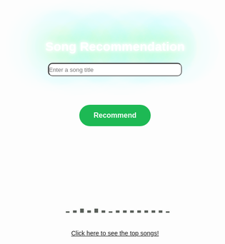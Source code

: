 <html>
<style>

  header {
      background-color: #181818;
  }  
  
</style>


<style>
@import url('https://fonts.googleapis.com/css?family=Exo:400,700');

*{
  margin: 0px;
  padding: 0px;
}

body {
  font-family: 'Exo', sans-serif;
  text-align: center;
}

h1 {
  color: #fff;
  text-shadow:
      0 0 7px #fff,
      0 0 10px #fff,
      0 0 21px #fff,
      0 0 42px rgb(107, 255, 154),
      0 0 82px rgb(107, 255, 154),
      0 0 92px rgb(107, 255, 154),
      0 0 102px rgb(107, 255, 154),
      0 0 151px rgb(107, 255, 154);  
  margin-bottom: 20px;
}

hr {
  border: 1px solid #ddd;
}

button {
  margin-bottom: 40px;
  background-color: #1DB954;
  color: #FFFFFF;
  border-radius: 30px;
  border: none;
  font-size: 16px;
  font-weight: bold;
  padding: 15px 32px;
  text-align: center;
  text-decoration: none;
  display: inline-block;
  margin: 4px 2px;
  cursor: pointer;
  transition: background-color 0.3s ease-in-out;
}

button:hover {
  background-color: #1ED760;
}

.button-rotate {
  animation: rotate 1s infinite linear;
}

@keyframes rotate {
  from {
    transform: rotate(0deg);
  }
  to {
    transform: rotate(360deg);
  }
}

input {
  margin-bottom: 60px;
  border-radius: 10px;
  width: 300px;
  height: 30px;
}

.logo-holder {
  width: 180px;
  height: 220px;
  position: relative;
  margin: 0 auto ;
  -webkit-transform: rotate(270deg); /* Rotate by 90 degrees */
  -moz-transform: rotate(270deg);
  -ms-transform: rotate(270deg);
  -o-transform: rotate(270deg);
  transform: rotate(270deg);
}

.bar {
  position: relative;
  height: 8px;
  background: #6a6a6a;
  width:  0%;
  top: 0px;
  left: 18px;
  margin-top: 8px;
  box-shadow: 0 0 3px rgba(192,192,192,0.9);
  animation: fill 5s infinite alternate, colors 5s infinite alternate;
}

.bar.fill1 {
animation: fill-1 5s infinite alternate, colors 5s infinite alternate;
}

.bar.fill2 {
 animation:  fill-2 5s infinite alternate, colors 5s infinite alternate;
}


.bar.fill3 {
 animation:  fill-3 5s infinite alternate, colors 5s infinite alternate;
}


.bar.fill4 {
 animation:  fill-4 5s infinite alternate, colors 5s infinite alternate;
}

.bar.fill5 {
 animation:  fill-5 5s infinite alternate, colors 5s infinite alternate;
}

.bar.fill6 {
 animation:  fill-6 5s infinite alternate, colors 5s infinite alternate;
}

.bar.fill7 {
 animation:  fill-6 5s infinite alternate, colors 5s infinite alternate;
}

.bar.fill8 {
 animation:  fill-6 5s infinite alternate, colors 5s infinite alternate;
}

.bar.fill9 {
 animation:  fill-6 5s infinite alternate, colors 5s infinite alternate;
}

.bar.fill10 {
 animation:  fill-6 5s infinite alternate, colors 5s infinite alternate;
}

.bar.fill11 {
 animation:  fill-6 5s infinite alternate, colors 5s infinite alternate;
}

.bar.fill12 {
 animation:  fill-6 5s infinite alternate, colors 5s infinite alternate;
}



@keyframes fill {
0%   { width: 0; }
33%  { width: 30px;}
66%  { width: 10px;}
100% { width: 105px; }
}

@keyframes fill-1 {
0%   { width: 0; }
33%  { width: 50px;}
66%  { width: 20px;}
100% { width: 130px; }
}

@keyframes fill-2 {
0%   { width: 0; }
33%  { width: 90px;}
66%  { width: 70px;}
100% { width: 136px; }
}

@keyframes fill-3 {
0%   { width: 0; }
33%  { width: 50px;}
66%  { width: 24px;}
100% { width: 109px; }
}

@keyframes fill-4 {
0%   { width: 0; }
33%  { width: 98px;}
66%  { width: 34px;}
100% { width: 99px; }
}

@keyframes fill-5 {
0%   { width: 0; }
33%  { width: 30px;}
66%  { width: 10px;}
100% { width: 148px; }
}


@keyframes fill-6 {
0%   { width: 0; }
33%  { width: 48px;}
66%  { width: 22px;}
100% { width: 140px; }
}

@keyframes fill-7 {
0%   { width: 0; }
33%  { width: 48px;}
66%  { width: 22px;}
100% { width: 140px; }
}

@keyframes fill-8 {
0%   { width: 0; }
33%  { width: 48px;}
66%  { width: 22px;}
100% { width: 140px; }
}

@keyframes fill-9 {
0%   { width: 0; }
33%  { width: 48px;}
66%  { width: 22px;}
100% { width: 140px; }
}

@keyframes fill-10 {
0%   { width: 0; }
33%  { width: 48px;}
66%  { width: 22px;}
100% { width: 140px; }
}

@keyframes fill-11 {
0%   { width: 0; }
33%  { width: 48px;}
66%  { width: 22px;}
100% { width: 140px; }
}

@keyframes fill-12 {
0%   { width: 0; }
33%  { width: 48px;}
66%  { width: 22px;}
100% { width: 140px; }
}

@keyframes colors {
0% { background-color: #5a5a5a;}
50% { background-color: #3a3;}
100% { background-color: #6a6a6a;}
}
</style>

<body>
  <h1>Song Recommendation</h1>
  <input type="text" id="songInput" placeholder="Enter a song title">
      <div class="input-group-append">
        <button type="button" onclick="recommendSongs()">Recommend</button>
      </div>
    <div id="recommendations" class="mt-4"></div>
    <div class="logo-holder">
      <div class="bar"></div>
      <div class="bar fill1"></div>
      <div class="bar fill2"></div>
      <div class="bar fill3"></div>
      <div class="bar fill4"></div>
      <div class="bar fill1"></div>
      <div class="bar fill5"></div>
      <div class="bar fill6"></div>
      <div class="bar fill7"></div>
      <div class="bar fill8"></div>
      <div class="bar fill9"></div>
      <div class="bar fill10"></div>
      <div class="bar fill11"></div>
      <div class="bar fill12"></div>
      <div class="bar"></div>
    </div>    
    <a href="https://jiya-sav.github.io/ourshiny/markdown/project/2023/05/23/spotify.html">Click here to see the top songs!</a>
<script src="https://code.jquery.com/jquery-3.6.0.min.js"></script>
</body>

<script>
  $(document).ready(function() {
    $("button").click(function() {
      $(this).addClass("button-rotate");
      $(this).text(""); // Clear the text inside the button
      $(this).css("width", "0.5%"); // Decrease the width of the button by 50%
    });
  });

function recommendSongs() {
  var userInput = document.getElementById("songInput").value;
  recommendSimilarSongs(userInput);
}

function recommendSimilarSongs(title) {
  var features = ['bpm', 'energy', 'danceability', 'loudness', 'valence'];

  fetch('https://playourshiny.duckdns.org/songdatabase')
      .then(response => response.json())
      .then(data => {
          var songData = data;

          var inputIndex;
          var inputSong = songData.find(function (song, index) {
              if (song.title.toLowerCase() === title.toLowerCase()) {
                  inputIndex = index;
                  return true;
              }
              return false;
          });

          if (!inputSong) {
              console.log("The title you entered is not in our database. Try another, or fix spelling");
              return;
          }

          var similarities = songData.map(function (song, index) {
              if (index === inputIndex) return Infinity; // Exclude the inputted song
              return calculateSimilarity(inputSong, song);
          });

          var topIndices = getTopIndices(similarities, 5);

          var recommendationsDiv = document.getElementById("recommendations");
          recommendationsDiv.innerHTML = "<p>Based on the song you like: " + title + ", we recommend these five songs for your new playlist:</p><hr>";
          for (var i = 1; i < topIndices.length + 1; i++) {
              var index = topIndices[i - 1];
              var recommendedSong = songData[index];
              var songTitle = recommendedSong.title;
              var songArtist = recommendedSong.artist;
              var recommendation = document.createElement("p");
              recommendation.textContent = i + ". " + songTitle + " by " + songArtist;
              recommendationsDiv.appendChild(recommendation);
          }
      })
      .catch(error => {
          console.error("Error fetching data:", error);
      });
}

function calculateSimilarity(song1, song2) {
  var features = ['bpm', 'energy', 'danceability', 'loudness', 'valence'];
  var differences = features.map(function (feature) {
      return Math.abs(song1[feature] - song2[feature]);
  });
  return differences.reduce(function (sum, difference) {
      return sum + difference;
  }, 0);
}

function getTopIndices(arr, count) {
  var indices = arr.map(function (value, index) {
      return index;
  });
  indices.sort(function (a, b) {
      return arr[a] - arr[b];
  });
  return indices.slice(0, count);
}

</script>
</html>